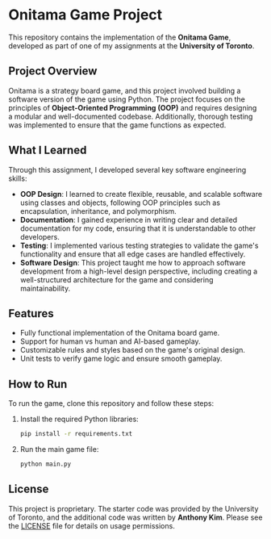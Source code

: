 
# Onitama Game Project

This repository contains the implementation of the **Onitama Game**, developed as part of one of my assignments at the **University of Toronto**.

## Project Overview

Onitama is a strategy board game, and this project involved building a software version of the game using Python. The project focuses on the principles of **Object-Oriented Programming (OOP)** and requires designing a modular and well-documented codebase. Additionally, thorough testing was implemented to ensure that the game functions as expected.

## What I Learned

Through this assignment, I developed several key software engineering skills:

- **OOP Design**: I learned to create flexible, reusable, and scalable software using classes and objects, following OOP principles such as encapsulation, inheritance, and polymorphism.
- **Documentation**: I gained experience in writing clear and detailed documentation for my code, ensuring that it is understandable to other developers.
- **Testing**: I implemented various testing strategies to validate the game's functionality and ensure that all edge cases are handled effectively.
- **Software Design**: This project taught me how to approach software development from a high-level design perspective, including creating a well-structured architecture for the game and considering maintainability.

## Features

- Fully functional implementation of the Onitama board game.
- Support for human vs human and AI-based gameplay.
- Customizable rules and styles based on the game's original design.
- Unit tests to verify game logic and ensure smooth gameplay.

## How to Run

To run the game, clone this repository and follow these steps:

1. Install the required Python libraries:
   ```bash
   pip install -r requirements.txt
   ```

2. Run the main game file:
   ```bash
   python main.py
   ```

## License

This project is proprietary. The starter code was provided by the University of Toronto, and the additional code was written by **Anthony Kim**. Please see the [LICENSE](./LICENSE) file for details on usage permissions.

